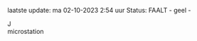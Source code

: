 laatste update: 
ma 02-10-2023  2:54   uur 
Status: FAALT - geel - 
<div class="service R">J</div><div class="service Y">microstation</div>